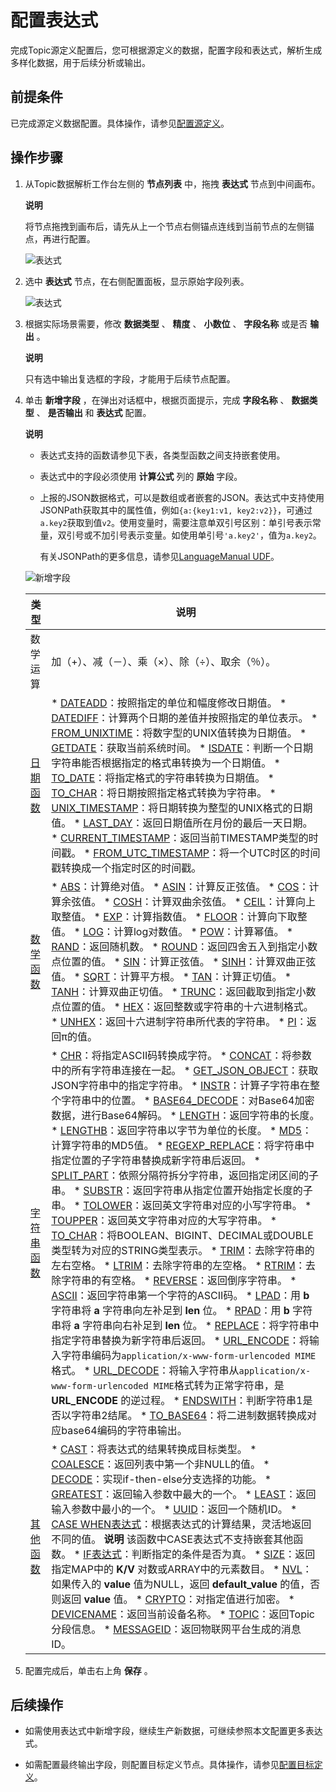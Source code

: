 配置表达式 
==========================

完成Topic源定义配置后，您可根据源定义的数据，配置字段和表达式，解析生成多样化数据，用于后续分析或输出。

前提条件 
-------------------------

已完成源定义数据配置。具体操作，请参见[配置源定义](/cn.zh-CN/数据资产管理/Topic管理/配置数据解析/配置源定义.md)。

操作步骤 
-------------------------

1. 从Topic数据解析工作台左侧的 **节点列表** 中，拖拽 **表达式** 节点到中间画布。

   **说明**

   将节点拖拽到画布后，请先从上一个节点右侧锚点连线到当前节点的左侧锚点，再进行配置。

   ![表达式](https://static-aliyun-doc.oss-accelerate.aliyuncs.com/assets/img/zh-CN/2287401161/p225821.png)
   

2. 选中 **表达式** 节点，在右侧配置面板，显示原始字段列表。

   ![表达式](https://static-aliyun-doc.oss-accelerate.aliyuncs.com/assets/img/zh-CN/0830070161/p224692.png)
   

3. 根据实际场景需要，修改 **数据类型** 、 **精度** 、 **小数位** 、 **字段名称** 或是否 **输出** 。

   **说明**

   只有选中输出复选框的字段，才能用于后续节点配置。
   

4. 单击 **新增字段** ，在弹出对话框中，根据页面提示，完成 **字段名称** 、 **数据类型** 、 **是否输出** 和 **表达式** 配置。

   **说明**
   * 表达式支持的函数请参见下表，各类型函数之间支持嵌套使用。

     
   
   * 表达式中的字段必须使用 **计算公式** 列的 **原始** 字段。

     
   
   * 上报的JSON数据格式，可以是数组或者嵌套的JSON。表达式中支持使用JSONPath获取其中的属性值，例如`{a:{key1:v1, key2:v2}}`，可通过`a.key2`获取到值`v2`。使用变量时，需要注意单双引号区别：单引号表示常量，双引号或不加引号表示变量。如使用单引号`'a.key2'`，值为`a.key2`。

     有关JSONPath的更多信息，请参见[LanguageManual UDF](https://cwiki.apache.org/confluence/display/Hive/LanguageManual+UDF?spm=a2c4g.11186623.2.41.55c034daIuruhf)。
     
   

   

   ![新增字段](https://static-aliyun-doc.oss-accelerate.aliyuncs.com/assets/img/zh-CN/0830070161/p224693.png)
   

   |            类型             |                                                                                                                                                                                                                                                                                                                                                                                                                                                                                                                                                                                                                                                                                                                                                                                                                                                                                                                                                                                                                                                                                                                                                                                                               说明                                                                                                                                                                                                                                                                                                                                                                                                                                                                                                                                                                                                                                                                                                                                                                                                                                                                                                                                                                                                                                                                                                                                                                                                                |
   |---------------------------|---------------------------------------------------------------------------------------------------------------------------------------------------------------------------------------------------------------------------------------------------------------------------------------------------------------------------------------------------------------------------------------------------------------------------------------------------------------------------------------------------------------------------------------------------------------------------------------------------------------------------------------------------------------------------------------------------------------------------------------------------------------------------------------------------------------------------------------------------------------------------------------------------------------------------------------------------------------------------------------------------------------------------------------------------------------------------------------------------------------------------------------------------------------------------------------------------------------------------------------------------------------------------------------------------------------------------------------------------------------------------------------------------------------------------------------------------------------------------------------------------------------------------------------------------------------------------------------------------------------------------------------------------------------------------------------------------------------------------------------------------------------------------------------------------------------------------------------------------------------------------------------------------------------------------------------------------------------------------------------------------------------------------------------------------------------------------------------------------------------------------------------------------------------------------------------------------------------------------------------------------------------------------------------------------------------------------------------------------------------------------------------------------------------------------------|
   | 数学运算                      | 加（+）、减（－）、乘（×）、除（÷）、取余（％）。                                                                                                                                                                                                                                                                                                                                                                                                                                                                                                                                                                                                                                                                                                                                                                                                                                                                                                                                                                                                                                                                                                                                                                                                                                                                                                                                                                                                                                                                                                                                                                                                                                                                                                                                                                                                                                                                                                                                                                                                                                                                                                                                                                                                                                                                                                                                                                                                      |
   | [日期函数]()  | * [DATEADD]()：按照指定的单位和幅度修改日期值。   * [DATEDIFF]()：计算两个日期的差值并按照指定的单位表示。   * [FROM_UNIXTIME]()：将数字型的UNIX值转换为日期值。   * [GETDATE]()：获取当前系统时间。   * [ISDATE]()：判断一个日期字符串能否根据指定的格式串转换为一个日期值。   * [TO_DATE]()：将指定格式的字符串转换为日期值。   * [TO_CHAR]()：将日期按照指定格式转换为字符串。   * [UNIX_TIMESTAMP]()：将日期转换为整型的UNIX格式的日期值。   * [LAST_DAY]()：返回日期值所在月份的最后一天日期。   * [CURRENT_TIMESTAMP]()：返回当前TIMESTAMP类型的时间戳。   * [FROM_UTC_TIMESTAMP]()：将一个UTC时区的时间戳转换成一个指定时区的时间戳。                                                                                                                                                                                                                                                                                                                                                                                                                                                                                                                                                                                                                                                                                                                                                                                                                                                                                                                                                                                                                                                                                                                                                                                                                                                                                                                                                                                                            |
   | [数学函数]()  | * [ABS]()：计算绝对值。   * [ASIN]()：计算反正弦值。   * [COS]()：计算余弦值。   * [COSH]()：计算双曲余弦值。   * [CEIL]()：计算向上取整值。   * [EXP]()：计算指数值。   * [FLOOR]()：计算向下取整值。   * [LOG]()：计算log对数值。   * [POW]()：计算幂值。   * [RAND]()：返回随机数。   * [ROUND]()：返回四舍五入到指定小数点位置的值。   * [SIN]()：计算正弦值。   * [SINH]()：计算双曲正弦值。   * [SQRT]()：计算平方根。   * [TAN]()：计算正切值。   * [TANH]()：计算双曲正切值。   * [TRUNC]()：返回截取到指定小数点位置的值。   * [HEX]()：返回整数或字符串的十六进制格式。   * [UNHEX]()：返回十六进制字符串所代表的字符串。   * [PI]()：返回π的值。                                                                                                                                                                                                                                                                                                                                                                                                                                                                                                                                                                                                                                                                                                                                                                                                                                                                                                                              |
   | [字符串函数]() | * [CHR]()：将指定ASCII码转换成字符。   * [CONCAT]()：将参数中的所有字符串连接在一起。   * [GET_JSON_OBJECT]()：获取JSON字符串中的指定字符串。   * [INSTR]()：计算子字符串在整个字符串中的位置。   * [BASE64_DECODE]()：对Base64加密数据，进行Base64解码。   * [LENGTH]()：返回字符串的长度。   * [LENGTHB]()：返回字符串以字节为单位的长度。   * [MD5]()：计算字符串的MD5值。   * [REGEXP_REPLACE]()：将字符串中指定位置的子字符串替换成新字符串后返回。   * [SPLIT_PART]()：依照分隔符拆分字符串，返回指定闭区间的子串。   * [SUBSTR]()：返回字符串从指定位置开始指定长度的子串。   * [TOLOWER]()：返回英文字符串对应的小写字符串。   * [TOUPPER]()：返回英文字符串对应的大写字符串。   * [TO_CHAR]()：将BOOLEAN、BIGINT、DECIMAL或DOUBLE类型转为对应的STRING类型表示。   * [TRIM]()：去除字符串的左右空格。   * [LTRIM]()：去除字符串的左空格。   * [RTRIM]()：去除字符串的有空格。   * [REVERSE]()：返回倒序字符串。   * [ASCII]()：返回字符串第一个字符的ASCII码。   * [LPAD]()：用 **b** 字符串将 **a** 字符串向左补足到 **len** 位。   * [RPAD]()：用 **b** 字符串将 **a** 字符串向右补足到 **len** 位。   * [REPLACE]()：将字符串中指定字符串替换为新字符串后返回。   * [URL_ENCODE]()：将输入字符串编码为`application/x-www-form-urlencoded MIME`格式。   * [URL_DECODE]()：将输入字符串从`application/x-www-form-urlencoded MIME`格式转为正常字符串，是 **URL_ENCODE** 的逆过程。   * [ENDSWITH]()：判断字符串1是否以字符串2结尾。   * [TO_BASE64]()：将二进制数据转换成对应base64编码的字符串输出。    |
   | [其他函数]()  | * [CAST]()：将表达式的结果转换成目标类型。   * [COALESCE]()：返回列表中第一个非NULL的值。   * [DECODE]()：实现if-then-else分支选择的功能。   * [GREATEST]()：返回输入参数中最大的一个。   * [LEAST]()：返回输入参数中最小的一个。   * [UUID]()：返回一个随机ID。   * [CASE WHEN表达式]()：根据表达式的计算结果，灵活地返回不同的值。 **说明** 该函数中CASE表达式不支持嵌套其他函数。   * [IF表达式]()：判断指定的条件是否为真。   * [SIZE]()：返回指定MAP中的 **K/V** 对数或ARRAY中的元素数目。   * [NVL]()：如果传入的 **value** 值为NULL，返回 **default_value** 的值，否则返回 **value** 值。   * [CRYPTO]()：对指定值进行加密。   * [DEVICENAME]()：返回当前设备名称。   * [TOPIC]()：返回Topic分段信息。   * [MESSAGEID]()：返回物联网平台生成的消息ID。                                                                                                                                                                                                                                                                                                                                                                                                                                                                                                                                                                                                                                                                                                                                                                                                                                                                                                                                                                                                                                                                                                                                          |

   

5. 配置完成后，单击右上角 **保存** 。

   




后续操作 
-------------------------

* 如需使用表达式中新增字段，继续生产新数据，可继续参照本文配置更多表达式。

  

* 如需配置最终输出字段，则配置目标定义节点。具体操作，请参见[配置目标定义](/cn.zh-CN/数据资产管理/Topic管理/配置数据解析/配置目标定义.md)。

  



